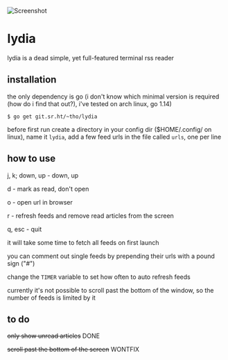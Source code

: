 ![Screenshot](https://i.imgur.com/h9onqGL.png)

# lydia

lydia is a dead simple, yet full-featured terminal rss reader

## installation

the only dependency is go (i don't know which minimal version is required (how
do i find that out?), i've tested on arch linux, go 1.14)

    $ go get git.sr.ht/~tho/lydia

before first run create a directory in your config dir ($HOME/.config/ on
linux), name it `lydia`, add a few feed urls in the file called `urls`,
one per line

## how to use
j, k; down, up - down, up

d - mark as read, don't open

o - open url in browser

r - refresh feeds and remove read articles from the screen

q, esc - quit



it will take some time to fetch all feeds on first launch

you can comment out single feeds by prepending their urls with a pound sign ("#")

change the `TIMER` variable to set how often to auto refresh feeds

currently it's not possible to scroll past the bottom of the window, so the
number of feeds is limited by it

## to do

~~only show unread articles~~ DONE

~~scroll past the bottom of the screen~~ WONTFIX
